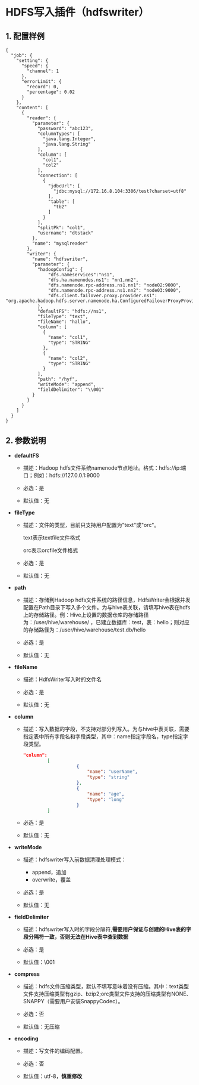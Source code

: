 # HDFS写入插件（hdfswriter）

## 1. 配置样例

```
{
  "job": {
    "setting": {
      "speed": {
        "channel": 1
      },
      "errorLimit": {
        "record": 0,
        "percentage": 0.02
      }
    },
    "content": [
      {
        "reader": {
          "parameter": {
            "password": "abc123",
            "columnTypes": [
              "java.lang.Integer",
              "java.lang.String"
            ],
            "column": [
              "col1",
              "col2"
            ],
            "connection": [
              {
                "jdbcUrl": [
                  "jdbc:mysql://172.16.8.104:3306/test?charset=utf8"
                ],
                "table": [
                  "tb2"
                ]
              }
            ],
            "splitPk": "col1",
            "username": "dtstack"
          },
          "name": "mysqlreader"
        },
        "writer": {
          "name": "hdfswriter",
          "parameter": {
            "hadoopConfig": {
                "dfs.nameservices":"ns1",
                "dfs.ha.namenodes.ns1": "nn1,nn2",
                "dfs.namenode.rpc-address.ns1.nn1": "node02:9000",
                "dfs.namenode.rpc-address.ns1.nn2": "node03:9000",
                "dfs.client.failover.proxy.provider.ns1": "org.apache.hadoop.hdfs.server.namenode.ha.ConfiguredFailoverProxyProvider"
            },
            "defaultFS": "hdfs://ns1",
            "fileType": "text",
            "fileName": "hallo",
            "column": [
              {
                "name": "col1",
                "type": "STRING"
              },
              {
                "name": "col2",
                "type": "STRING"
              }
            ],
            "path": "/hyf",
            "writeMode": "append",
            "fieldDelimiter": "\\001"
          }
        }
      }
    ]
  }
}
```

## 2. 参数说明

* **defaultFS**

	* 描述：Hadoop hdfs文件系统namenode节点地址。格式：hdfs://ip:端口；例如：hdfs://127.0.0.1:9000<br />

	* 必选：是 <br />

	* 默认值：无 <br />

* **fileType**

	* 描述：文件的类型，目前只支持用户配置为"text"或"orc"。 <br />

		text表示textfile文件格式

		orc表示orcfile文件格式

	* 必选：是 <br />

	* 默认值：无 <br />
	
* **path**

	* 描述：存储到Hadoop hdfs文件系统的路径信息，HdfsWriter会根据并发配置在Path目录下写入多个文件。为与hive表关联，请填写hive表在hdfs上的存储路径。例：Hive上设置的数据仓库的存储路径为：/user/hive/warehouse/ ，已建立数据库：test，表：hello；则对应的存储路径为：/user/hive/warehouse/test.db/hello  <br />

	* 必选：是 <br />

	* 默认值：无 <br />

* **fileName**

 	* 描述：HdfsWriter写入时的文件名 <br />

	* 必选：是 <br />

	* 默认值：无 <br />
	
* **column**

	* 描述：写入数据的字段，不支持对部分列写入。为与hive中表关联，需要指定表中所有字段名和字段类型，其中：name指定字段名，type指定字段类型。 <br />

		```json
		"column":
                 [
                            {
                                "name": "userName",
                                "type": "string"
                            },
                            {
                                "name": "age",
                                "type": "long"
                            }
                 ]
		```

	* 必选：是 <br />

	* 默认值：无 <br />
	
* **writeMode**

 	* 描述：hdfswriter写入前数据清理处理模式： <br />

		* append，追加
		* overwrite，覆盖

	* 必选：是 <br />

	* 默认值：无 <br />

* **fieldDelimiter**

	* 描述：hdfswriter写入时的字段分隔符,**需要用户保证与创建的Hive表的字段分隔符一致，否则无法在Hive表中查到数据** <br />

	* 必选：是 <br />

	* 默认值：\\001 <br />

* **compress**

	* 描述：hdfs文件压缩类型，默认不填写意味着没有压缩。其中：text类型文件支持压缩类型有gzip、bzip2;orc类型文件支持的压缩类型有NONE、SNAPPY（需要用户安装SnappyCodec）。 <br />

	* 必选：否 <br />

	* 默认值：无压缩 <br />

* **encoding**

	* 描述：写文件的编码配置。<br />

 	* 必选：否 <br />

 	* 默认值：utf-8，**慎重修改** <br />
